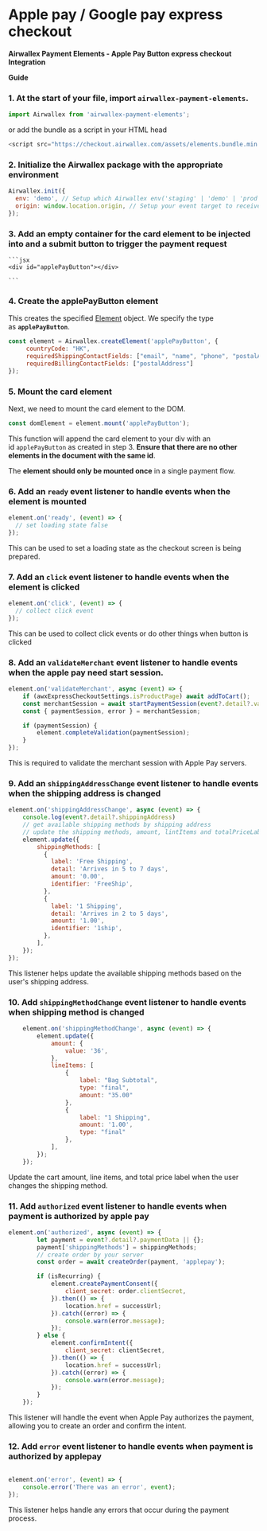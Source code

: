 # Apple pay / Google pay express checkout

**Airwallex Payment Elements - Apple Pay Button express checkout Integration**

**Guide**

### 1. At the start of your file, import `airwallex-payment-elements`.
```js
import Airwallex from 'airwallex-payment-elements';
```

or add the bundle as a script in your HTML head
```js
<script src="https://checkout.airwallex.com/assets/elements.bundle.min.js"></script>
```

### 2. Initialize the Airwallex package with the appropriate environment

```jsx
Airwallex.init({
  env: 'demo', // Setup which Airwallex env('staging' | 'demo' | 'prod') to integrate with
  origin: window.location.origin, // Setup your event target to receive the browser events message
});
```

### 3. **Add an empty container for the card element to be injected into and a submit button to trigger the payment request**
    
    ```jsx
    <div id="applePayButton"></div>
    
    ```
    
### 4. Create the applePayButton element

This creates the specified [Element](https://github.com/airwallex/airwallex-payment-demo/blob/master/docs#Element) object. We specify the type as **`applePayButton`**.

```jsx
const element = Airwallex.createElement('applePayButton', {
	 countryCode: "HK",
	 requiredShippingContactFields: ["email", "name", "phone", "postalAddress"],
	 requiredBillingContactFields: ["postalAddress"]
});
```

### 5. Mount the card element

Next, we need to mount the card element to the DOM.

```jsx
const domElement = element.mount('applePayButton');
```

This function will append the card element to your div with an id `applePayButton` as created in step 3. **Ensure that there are no other elements in the document with the same id**.

The **element should only be mounted once** in a single payment flow.

### 6. Add an `ready` event listener to handle events when the element is mounted

```jsx
element.on('ready', (event) => {
  // set loading state false
});
```

This can be used to set a loading state as the checkout screen is being prepared.

### 7. Add an `click` event listener to handle events when the element is clicked

```jsx
element.on('click', (event) => {
  // collect click event
});
```

This can be used to collect click events or do other things when button is clicked

### 8. Add an `validateMerchant` event listener to handle events when the apple pay need start session.

```jsx
element.on('validateMerchant', async (event) => {
	if (awxExpressCheckoutSettings.isProductPage) await addToCart();
	const merchantSession = await startPaymentSession(event?.detail?.validationURL);
	const { paymentSession, error } = merchantSession;

	if (paymentSession) {
		element.completeValidation(paymentSession);
	}
});
```

This is required to validate the merchant session with Apple Pay servers.

### 9. Add an `shippingAddressChange` event listener to handle events when the shipping address is changed

```jsx
element.on('shippingAddressChange', async (event) => {
	console.log(event?.detail?.shippingAddress)
	// get available shipping methods by shipping address
	// update the shipping methods, amount, lintItems and totalPriceLabel
    element.update({
		shippingMethods: [
          {
            label: 'Free Shipping',
            detail: 'Arrives in 5 to 7 days',
            amount: '0.00',
            identifier: 'FreeShip',
          },
          {
            label: '1 Shipping',
            detail: 'Arrives in 2 to 5 days',
            amount: '1.00',
            identifier: '1ship',
          },
        ],
	});
});
```

This listener helps update the available shipping methods based on the user's shipping address.

### 10. Add `shippingMethodChange` event listener to handle events when shipping method is changed

```jsx
	element.on('shippingMethodChange', async (event) => {
        element.update({
            amount: {
                value: '36',
            },
            lineItems: [
                {
                    label: "Bag Subtotal",
                    type: "final",
                    amount: "35.00"
                },
                {
                    label: "1 Shipping",
                    amount: '1.00',
                    type: "final"
                },
            ],
        });
	});
```

Update the cart amount, line items, and total price label when the user changes the shipping method.

### 11. Add `authorized` event listener to handle events when payment is authorized by apple pay

```jsx
element.on('authorized', async (event) => {
		let payment = event?.detail?.paymentData || {};
		payment['shippingMethods'] = shippingMethods;
		// create order by your server
		const order = await createOrder(payment, 'applepay');

		if (isRecurring) {
            element.createPaymentConsent({
                client_secret: order.clientSecret,
            }).then(() => {
                location.href = successUrl;
            }).catch((error) => {
                console.warn(error.message);
            });
        } else {
            element.confirmIntent({
                client_secret: clientSecret,
            }).then(() => {
                location.href = successUrl;
            }).catch((error) => {
                console.warn(error.message);
            });
        }
	});
```

This listener will handle the event when Apple Pay authorizes the payment, allowing you to create an order and confirm the intent.

### 12. Add `error` event listener to handle events when payment is authorized by applepay

```jsx

element.on('error', (event) => {
	console.error('There was an error', event);
});
```

This listener helps handle any errors that occur during the payment process.